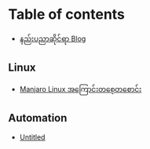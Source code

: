 # Table of contents

* [နည်းပညာဆိုင်ရာ Blog](README.md)

## Linux

* [Manjaro Linux အကြောင်းတစေ့တစောင်း](linux/untitled.md)

## Automation

* [Untitled](automation/untitled.md)

